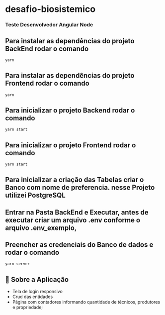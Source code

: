 # desafio-biosistemico
### Teste Desenvolvedor Angular Node

## Para instalar as dependências do projeto BackEnd rodar o comando
```bash
yarn
```

## Para instalar as dependências do projeto Frontend rodar o comando
```bash
yarn
```

## Para inicializar o projeto Backend rodar o comando
```bash
yarn start
```

## Para inicializar o projeto Frontend rodar o comando
```bash
yarn start
```

## Para inicializar a criação das Tabelas criar o Banco com nome de preferencia. nesse Projeto utilizei PostgreSQL
## Entrar na Pasta BackEnd e Executar, antes de executar criar um arquivo .env conforme o arquivo .env_exemplo,
## Preencher as credenciais do Banco de dados e rodar o comando
```bash
yarn server
```

## :rocket: Sobre a Aplicação
- Tela de login responsivo
- Crud das entidades
- Página com contadores informando quantidade de técnicos, produtores e propriedade;
